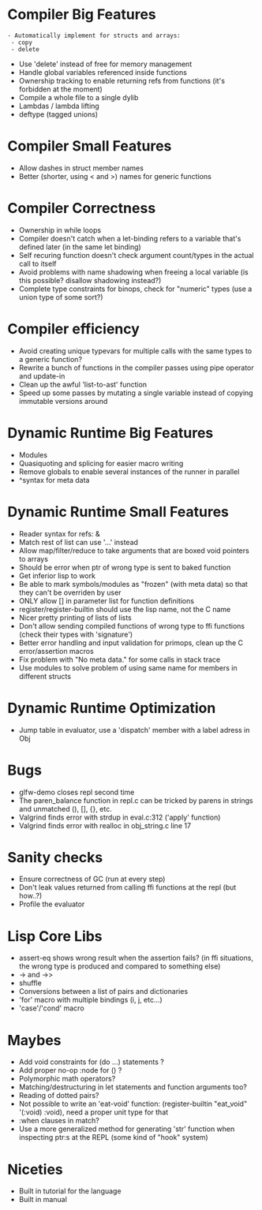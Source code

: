 # Compiler Big Features
    - Automatically implement for structs and arrays:
	 - copy
	 - delete
  - Use 'delete' instead of free for memory management
  - Handle global variables referenced inside functions
  - Ownership tracking to enable returning refs from functions (it's forbidden at the moment)
  - Compile a whole file to a single dylib
  - Lambdas / lambda lifting
  - deftype (tagged unions)

# Compiler Small Features
  - Allow dashes in struct member names
  - Better (shorter, using < and >) names for generic functions

# Compiler Correctness
  - Ownership in while loops
  - Compiler doesn't catch when a let-binding refers to a variable that's defined later (in the same let binding)
  - Self recuring function doesn't check argument count/types in the actual call to itself
  - Avoid problems with name shadowing when freeing a local variable (is this possible? disallow shadowing instead?)
  - Complete type constraints for binops, check for "numeric" types (use a union type of some sort?)
  
# Compiler efficiency
  - Avoid creating unique typevars for multiple calls with the same types to a generic function?
  - Rewrite a bunch of functions in the compiler passes using pipe operator and update-in
  - Clean up the awful 'list-to-ast' function
  - Speed up some passes by mutating a single variable instead of copying immutable versions around



# Dynamic Runtime Big Features
  - Modules
  - Quasiquoting and splicing for easier macro writing
  - Remove globals to enable several instances of the runner in parallel
  - ^syntax for meta data

# Dynamic Runtime Small Features
  - Reader syntax for refs: &
  - Match rest of list can use '...' instead
  - Allow map/filter/reduce to take arguments that are boxed void pointers to arrays
  - Should be error when ptr of wrong type is sent to baked function
  - Get inferior lisp to work
  - Be able to mark symbols/modules as "frozen" (with meta data) so that they can't be overriden by user
  - ONLY allow [] in parameter list for function definitions
  - register/register-builtin should use the lisp name, not the C name 
  - Nicer pretty printing of lists of lists
  - Don't allow sending compiled functions of wrong type to ffi functions (check their types with 'signature')
  - Better error handling and input validation for primops, clean up the C error/assertion macros
  - Fix problem with "No meta data." for some calls in stack trace
  - Use modules to solve problem of using same name for members in different structs
  
# Dynamic Runtime Optimization
  - Jump table in evaluator, use a 'dispatch' member with a label adress in Obj

# Bugs
  - glfw-demo closes repl second time
  - The paren_balance function in repl.c can be tricked by parens in strings and unmatched (), [], {}, etc.
  - Valgrind finds error with strdup in eval.c:312 ('apply' function)
  - Valgrind finds error with realloc in obj_string.c line 17

# Sanity checks
  - Ensure correctness of GC (run at every step)
  - Don't leak values returned from calling ffi functions at the repl (but how..?)
  - Profile the evaluator
  
  
  
# Lisp Core Libs
  - assert-eq shows wrong result when the assertion fails? (in ffi situations, the wrong type is produced and compared to something else)
  - -> and ->>
  - shuffle
  - Conversions between a list of pairs and dictionaries
  - 'for' macro with multiple bindings (i, j, etc...)
  - 'case'/'cond' macro

# Maybes
  - Add void constraints for (do ...) statements ?
  - Add proper no-op :node for () ?
  - Polymorphic math operators?
  - Matching/destructuring in let statements and function arguments too?
  - Reading of dotted pairs?
  - Not possible to write an 'eat-void' function: (register-builtin "eat_void" '(:void) :void), need a proper unit type for that
  - :when clauses in match?
  - Use a more generalized method for generating 'str' function when inspecting ptr:s at the REPL (some kind of "hook" system)

# Niceties
  - Built in tutorial for the language
  - Built in manual

